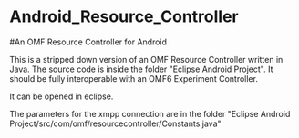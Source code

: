 Android_Resource_Controller
===========================

#An OMF Resource Controller for Android

This is a stripped down version of an OMF Resource Controller written in Java.
The source code is inside the folder "Eclipse Android Project".  It should be
fully interoperable with an OMF6 Experiment Controller.

It can be opened in eclipse.

The parameters for the xmpp connection are in the folder
"Eclipse Android Project/src/com/omf/resourcecontroller/Constants.java"
